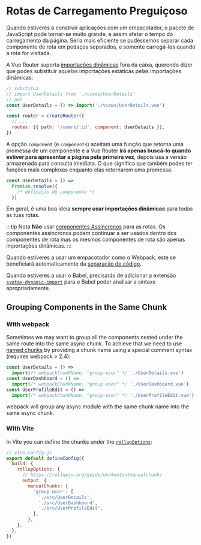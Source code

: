 # Rotas de Carregamento Preguiçoso

<VueSchoolLink
  href="https://vueschool.io/lessons/lazy-loading-routes-vue-cli-only"
  title="Estude sobre as rotas de carregamento preguiçoso"
/>

Quando estiveres a construir aplicações com um empacotador, o pacote de JavaScript pode tornar-se muito grande, e assim afetar o tempo do carregamento da página. Seria mais eficiente se pudéssemos separar cada componente de rota em pedaços separados, e somente carregá-los quando a rota for visitada.

A Vue Router suporta [importações dinâmicas](https://developer.mozilla.org/en-US/docs/Web/JavaScript/Reference/Operators/import) fora da caixa, querendo dizer que podes substituir aquelas importações estáticas pelas importações dinâmicas:

```js
// substitua
// import UserDetails from './views/UserDetails'
// por
const UserDetails = () => import('./views/UserDetails.vue')

const router = createRouter({
  // ...
  routes: [{ path: '/users/:id', component: UserDetails }],
})
```

A opção `component` (e `components`) aceitam uma função que retorna uma promessa de um componente e a Vue Router **irá apenas buscá-lo quando estiver para apresentar a página pela primeira vez**, depois usa a versão armazenada para consulta imediata. O que significa que também podes ter funções mais complexas enquanto elas retornarem uma promessa:

```js
const UserDetails = () =>
  Promise.resolve({
    /* definição do componente */
  })
```

Em geral, é uma boa ideia **sempre usar importações dinâmicas** para todas as tuas rotas.

:::tip Nota
**Não** usar [componentes Assíncronos](https://v3.vuejs.org/guide/component-dynamic-async.html#async-components) para as rotas. Os componentes assíncronos podem continuar a ser usados dentro dos componentes de rota mas os mesmos componentes de rota são apenas importações dinâmicas.
:::

Quando estiveres a usar um empacotador como o Webpack, este se beneficiará automaticamente da [separação de código](https://webpack.js.org/guides/code-splitting/).

Quando estiveres a usar o Babel, precisarás de adicionar a extensão [`syntax-dynamic-import`](https://babeljs.io/docs/plugins/syntax-dynamic-import/) para o Babel poder analisar a sintaxe apropriadamente.

## Grouping Components in the Same Chunk

### With webpack

Sometimes we may want to group all the components nested under the same route into the same async chunk. To achieve that we need to use [named chunks](https://webpack.js.org/guides/code-splitting/#dynamic-imports) by providing a chunk name using a special comment syntax (requires webpack > 2.4):

```js
const UserDetails = () =>
  import(/* webpackChunkName: "group-user" */ './UserDetails.vue')
const UserDashboard = () =>
  import(/* webpackChunkName: "group-user" */ './UserDashboard.vue')
const UserProfileEdit = () =>
  import(/* webpackChunkName: "group-user" */ './UserProfileEdit.vue')
```

webpack will group any async module with the same chunk name into the same async chunk.

### With Vite

In Vite you can define the chunks under the [`rollupOptions`](https://vitejs.dev/config/#build-rollupoptions):

```js
// vite.config.js
export default defineConfig({
  build: {
    rollupOptions: {
      // https://rollupjs.org/guide/en/#outputmanualchunks
      output: {
        manualChunks: {
          'group-user': [
            './src/UserDetails',
            './src/UserDashboard',
            './src/UserProfileEdit',
          ],
        },
    },
  },
})
```
